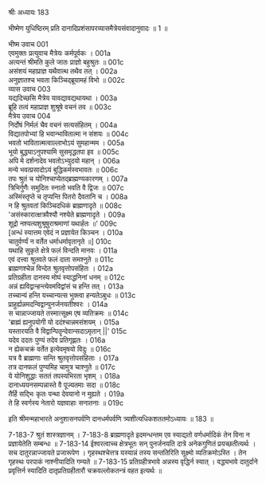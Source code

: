श्रीः
अध्यायः 183

भीष्मेण युधिष्ठिरम् प्रति दानादिप्रशंसापरव्यासमैत्रेयसंवादानुवादः ॥ 1 ॥

भीष्म उवाच 	001  
एवमुक्तः प्रत्युवाच मैत्रेयः कर्मपूर्वकः ।	001a  
अत्यन्तं श्रीमति कुले जातः प्राज्ञो बहुश्रुतः ॥	001c  
असंशयं महाप्राज्ञ यथैवात्थ तथैव तत् ।	002a  
अनुज्ञातश्च भवता किञ्चिद्ब्रूयामहं विभो ॥	002c  
व्यास उवाच 	003  
यद्यदिच्छसि मैत्रेय यावद्यावद्यथायथा ।	003a  
ब्रूहि तत्वं महाप्राज्ञ शुश्रूषे वचनं तव ॥	003c  
मैत्रेय उवाच 	004  
निर्दोषं निर्मलं चैव वचनं सत्यसंहितम् ।	004a  
विद्यातपोभ्यां हि भवान्भावितात्मा न संशयः ॥	004c  
भवतो भावितात्मत्वाल्लाभोऽयं सुमहान्मम ।	005a  
भूयो बुद्ध्याऽनुपश्यामि सुसमृद्धतपा इव ॥	005c  
अपि मे दर्शनादेव भवतोऽभ्युदयो महान् ।	006a  
मन्ये भवत्प्रसादोऽयं बुद्धिकर्मस्वभावतः ॥	006c  
तपः श्रुतं च योनिश्चाप्येतद्ब्राह्मण्यकारणम् ।	007a  
त्रिभिर्गुणैः समुदितः स्नातो भवति वै द्विजः ॥	007c  
अस्मिंस्तृप्ते च तृप्यन्ति पितरो दैवतानि च ।	008a  
न हि श्रुतवतां किञ्चिदधिकं ब्राह्मणादृते ॥	008c  
'असंस्कारात्क्षत्रवैश्यौ नश्येते ब्राह्मणादृते ।	009a  
शूद्रो नश्यत्यशुश्रूषुराश्रमाणां यथार्हतः ॥'	009c  
[अन्धं स्यात्तम एवेदं न प्रज्ञायेत किञ्चन ।	010a  
चातुर्वर्ण्यं न वर्तेत धर्माधर्मावृतानृते ॥]	010c  
यथाहि सुकृते क्षेत्रे फलं विन्दति मानवः ।	011a  
एवं दत्त्वा श्रुतवते फलं दाता समश्नुते ॥	011c  
ब्राह्मणश्चेन्न विन्देत श्रुतवृत्तोपसंहितः ।	012a  
प्रतिग्रहीता दानस्य मोघं स्याद्धनिनां धनम् ॥	012c  
अन्नं ह्यविद्वान्हन्त्येवमविद्वांसं च हन्ति तत् ।	013a  
तच्चान्यं हन्ति यच्चान्यत्स भुक्त्वा हन्यतेऽबुधः ॥	013c  
प्राहुर्ह्यन्नमदन्विद्वान्पुनर्जनयतीश्वरः ।	014a  
स चान्नाज्जायते तस्मात्सूक्ष्म एष व्यतिक्रमः ॥	014c  
'ब्राह्मं ह्यनुपयोगी यो ददंश्चान्नमसंशयम् ।	015a  
यस्तारयति वै विद्वान्पितॄन्देवान्सदाऽमृतान् ||' 	015c  
यदेव ददतः पुण्यं तदेव प्रतिगृह्णतः ।	016a  
न ह्येकचक्रं वर्तेत इत्येवमृषयो विदुः ॥	016c  
यत्र वै ब्राह्मणाः सन्ति श्रुतवृत्तोपसंहिताः ।	017a  
तत्र दानफलं पुण्यमिह चामुत्र चाश्नुते ॥	017c  
ये योनिशुद्धाः सततं तपस्यभिरता भृशम् ।	018a  
दानाध्ययनसम्पन्नास्ते वै पूज्यतमाः सदा ॥	018c  
तैर्हि सद्भिः कृतः पन्था देवयानो न मुह्यते ।	019a  
ते हि स्वर्गस्य नेतारो यज्ञवाहाः सनातनाः ॥ 	019c  

इति श्रीमन्महाभारते अनुशासनपर्वणि दानधर्मपर्वणि त्र्यशीत्यधिकशततमोऽध्यायः ॥ 183 ॥

7-183-7 श्रुतं शास्त्रज्ञानम् । 7-183-8 ब्राह्मणादृते इदमन्धन्तम एव स्याद्यतो वर्णधर्मादिकं तेन विना न प्रज्ञायेतेति सम्बन्धः ॥ 7-183-14 ईश्वरत्वाच्च क्षेत्रभूतः सन् पुनर्जनयति दात्रे अनेकगुणितं प्रयच्छतीत्यर्थः । सच दातुरन्नाज्जायते प्रजारूपेण । गृहस्थश्चेत्तत्र यस्यान्नं तस्य सन्ततिरिति सूक्ष्मो व्यतिक्रमोऽस्ति । तेन गृहस्थः परपाकं नाश्नीयादिति गम्यते ॥ 7-183-15 प्रतिग्रहीत्रभावे अन्नस्य वृद्धिर्न स्यात् । वद्ध्यभावे दातुर्दाने प्रवृत्तिर्न स्यादिति दातृप्रतिग्रहीतारौ चक्रवल्लोकतन्त्रं वहत इत्यर्थः ॥
